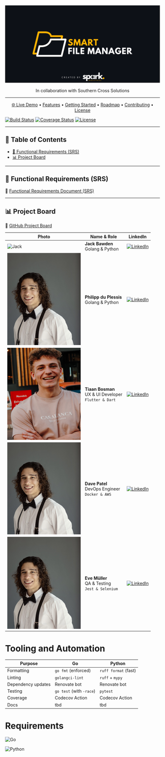 <!--
  README Template
  Replace all `<PLACEHOLDER>` with your own values.
-->

<p align="center">
  <img src="Documentation/assets/readmeAssets/banner.png" alt="banner"/>
</p>

<p align="center">
  In collaboration with Southern Cross Solutions
</p>

---

<p align="center">
  <a href="https://YOUR_PROJECT_DEMO_URL">🌐 Live Demo</a> •
  <a href="#-features">Features</a> •
  <a href="#-getting-started">Getting Started</a> •
  <a href="#-roadmap">Roadmap</a> •
  <a href="#-contributing">Contributing</a> •
  <a href="#-license">License</a>
</p>

[![Build Status](https://img.shields.io/github/actions/workflow/status/<GITHUB_USER>/<REPO>/ci.yml?style=flat-square)](https://github.com/<GITHUB_USER>/<REPO>/actions)
[![Coverage Status](https://img.shields.io/codecov/c/github/<GITHUB_USER>/<REPO>?style=flat-square)](https://codecov.io/gh/<GITHUB_USER>/<REPO>)
[![License](https://img.shields.io/github/license/<GITHUB_USER>/<REPO>?style=flat-square)](LICENSE)

---

## 📄 Table of Contents

- [📑 Functional Requirements (SRS)](#-functional-requirements-srs)
- [📊 Project Board](#-project-board)

---

## 📑 Functional Requirements (SRS)

🔗 [Functional Requirements Document (SRS)](`<SRS_LINK>`)

---

## 📊 Project Board

🔗 [GitHub Project Board](https://github.com/COS301-SE-2025/Smart-File-Manager/projects?query=is%3Aopen)


| Photo                                                                           | Name & Role                                               | LinkedIn                                                                                                                                                                                                                          |
| ------------------------------------------------------------------------------- | --------------------------------------------------------- | --------------------------------------------------------------------------------------------------------------------------------------------------------------------------------------------------------------------------------- |
| ![Jack](images/jack.jpg)                                                        | **Jack Bawden**<br>Golang & Python                        | [![LinkedIn](https://img.shields.io/static/v1?label=LinkedIn\&message=Jack+Bawden\&color=0077B5\&logo=linkedin\&style=flat-square)](https://www.linkedin.com/in/jack-bawden/)                                                     |
| <img src="Documentation/assets/readmeAssets/philipp.jpg" width=100% height=300> | **Philipp du Plessis**<br>Golang & Python                 | [![LinkedIn](https://img.shields.io/static/v1?label=LinkedIn\&message=Philipp+duPlessis\&color=0077B5\&logo=linkedin\&style=flat-square)](https://www.linkedin.com/in/https://www.linkedin.com/in/philipp-du-plessis-56974b30a//) |
| <img src="Documentation/assets/readmeAssets/tiaan.jpeg" width=100% height=300>  | **Tiaan Bosman**<br>UX & UI Developer<br>`Flutter & Dart` | [![LinkedIn](https://img.shields.io/static/v1?label=LinkedIn\&message=Tiaan+Bosman\&color=0077B5\&logo=linkedin\&style=flat-square)](https://www.linkedin.com/in/tiaan-bosman-764083220/)                                         |
| <img src="Documentation/assets/readmeAssets/philipp.jpg" width=100% height=300> | **Dave Patel**<br>DevOps Engineer<br>`Docker & AWS`       | [![LinkedIn](https://img.shields.io/static/v1?label=LinkedIn\&message=Dave+Patel\&color=0077B5\&logo=linkedin\&style=flat-square)](https://www.linkedin.com/in/dave-patel/)                                                       |
| <img src="Documentation/assets/readmeAssets/philipp.jpg" width=100% height=300> | **Eve Müller**<br>QA & Testing<br>`Jest & Selenium`       | [![LinkedIn](https://img.shields.io/static/v1?label=LinkedIn\&message=Eve+M%C3%BCller\&color=0077B5\&logo=linkedin\&style=flat-square)](https://www.linkedin.com/in/eve-mueller/)                                                 |

# Tooling and Automation
| Purpose            | Go                                   | Python                    |
| ------------------ | ------------------------------------ | ------------------------- |
| Formatting         | `go fmt` (enforced)                  | `ruff format` (fast)      |
| Linting            | `golangci-lint`                      | `ruff` + `mypy`           |
| Dependency updates | Renovate bot                         | Renovate bot              |
| Testing            | `go test` (with `-race`)             | `pytest`                  |
| Coverage           | Codecov Action                       | Codecov Action            |
| Docs               | tbd                                  | tbd                       |


# Requirements
	
  ![Go](https://img.shields.io/badge/go-%2300ADD8.svg?style=for-the-badge&logo=go&logoColor=white)

  ![Python](https://img.shields.io/badge/python-3670A0?style=for-the-badge&logo=python&logoColor=ffdd54)